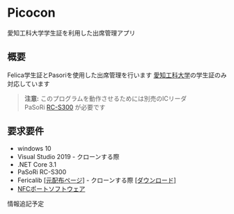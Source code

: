 # Picocon
愛知工科大学学生証を利用した出席管理アプリ

## 概要
Felica学生証とPasoriを使用した出席管理を行います
[愛知工科大学](https://www.aut.ac.jp/)の学生証のみ対応しています

>**注意:**
>このプログラムを動作させるためには別売のICリーダ<br>
>PaSoRi [RC-S300](https://www.sony.co.jp/Products/felica/consumer/) が必要です

## 要求要件
- windows 10
- Visual Studio 2019 - クローンする際
- .NET Core 3.1
- PaSoRi RC-S300
- Fericalib [[元配布ページ]](http://felicalib.tmurakam.org/) - クローンする際
[[ダウンロード]](https://github.com/hohjukgi/Test/files/9956930/felicalib-0.4.2.zip)
- [NFCポートソフトウェア](https://www.sony.co.jp/Products/felica/consumer/support/download/nfcportsoftware.html?j-short=fsc_dl)

情報追記予定
